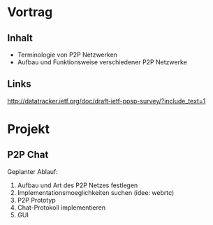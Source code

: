 # Vortrag

## Inhalt
* Terminologie von P2P Netzwerken
* Aufbau und Funktionsweise verschiedener P2P Netzwerke

## Links
http://datatracker.ietf.org/doc/draft-ietf-ppsp-survey/?include_text=1



# Projekt

## P2P Chat
Geplanter Ablauf:
1. Aufbau und Art des P2P Netzes festlegen
2. Implementationsmoeglichkeiten suchen (idee: webrtc)
3. P2P Prototyp 
4. Chat-Protokoll implementieren
5. GUI
